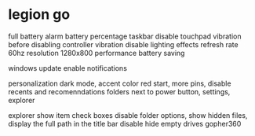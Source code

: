# legion go
full battery alarm
battery percentage taskbar
disable touchpad vibration before disabling controller vibration
disable lighting effects
refresh rate 60hz
resolution 1280x800
performance battery saving

windows update
enable notifications

personalization
dark mode, accent color red
start, more pins, disable recents and recomenndations
folders next to power button, settings, explorer

explorer show item check boxes disable
folder options, show hidden files, display the full path in the title bar
disable hide empty drives
gopher360